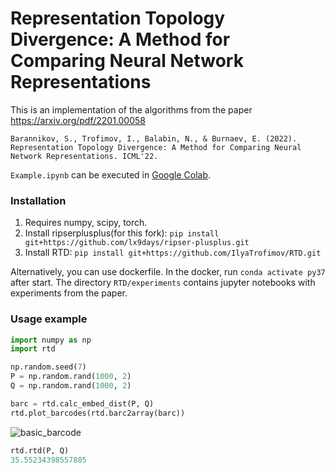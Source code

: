 # Representation Topology Divergence: A Method for Comparing Neural Network Representations

This is an implementation of the algorithms from the paper https://arxiv.org/pdf/2201.00058

```
Barannikov, S., Trofimov, I., Balabin, N., & Burnaev, E. (2022).
Representation Topology Divergence: A Method for Comparing Neural Network Representations. ICML'22.
```

```Example.ipynb``` can be executed in [Google Colab](https://colab.research.google.com/github/IlyaTrofimov/RTD/blob/master/Example.ipynb).

### Installation
1. Requires numpy, scipy, torch.
2. Install ripserplusplus(for this fork):
```pip install git+https://github.com/lx9days/ripser-plusplus.git```
3. Install RTD:
```pip install git+https://github.com/IlyaTrofimov/RTD.git```

Alternatively, you can use dockerfile.
In the docker, run ```conda activate py37``` after start. The directory ```RTD/experiments``` contains jupyter notebooks with experiments from the paper.

### Usage example
```python
import numpy as np
import rtd

np.random.seed(7)
P = np.random.rand(1000, 2)
Q = np.random.rand(1000, 2)

barc = rtd.calc_embed_dist(P, Q)
rtd.plot_barcodes(rtd.barc2array(barc))
```
![basic_barcode](assets/rcrossbarcode.png)

```python
rtd.rtd(P, Q)
35.55234398557805
```
